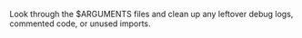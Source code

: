 Look through the $ARGUMENTS files and clean up any leftover debug logs, commented code, or unused imports.

<!-- $ARGUMENTS 파일들을 살펴보고 남아있는 디버그 로그, 주석 처리된 코드, 사용하지 않는 import를 정리해줘. -->